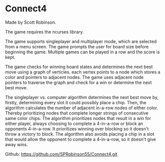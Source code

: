 # Connect4


Made by Scott Robinson. 

The game requires the ncurses library. 

The game supports singleplayer and multiplayer mode, which are selected from a menu screen. 
The game prompts the user for board size before beginning the game. 
Multiple games can be played in a row and the score is kept. 

The game checks for winning board states and determines the next best move using a graph of verticies. 
each vertex points to a node which stores a color and pointers to adjacent nodes. 
The game uses adjacent node pointers to traverse the graph and check for a win or determine the next best move. 

The singleplayer vs. computer algorithm determines the next best move by, firstly, determining every slot it could possibly place a chip.
Then, the algorithm calculates the number of adjacent in-a-row nodes of either color. Thereby prioritizing nodes that complete longer strings of consecutive same color chips.
The algorithm prioritizes nodes that result in a win for either player, always choosing to complete a 4-in-a-row or block an opponents 4-in-a-row. It prioritizes winning over blocking so it doesn't throw a victory to block.
The algorithm also avoids placing a chip in a slot that would allow the opponent to complete a 4-in-a-row, so it doesn't give away wins.


Github: https://github.com/SPRobinson55/Connect4.git  
